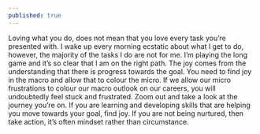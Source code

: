 ```yaml
---
published: true
---
```

Loving what you do, does not mean that you love every task you’re presented with. I wake up every morning ecstatic about what I get to do, however, the majority of the tasks I do are not for me. I’m playing the long game and it’s so clear that I am on the right path. The joy comes from the understanding that there is progress towards the goal. You need to find joy in the macro and allow that to colour the micro. If we allow our micro frustrations to colour our macro outlook on our careers, you will undoubtedly feel stuck and frustrated. Zoom out and take a look at the journey you’re on. If you are learning and developing skills that are helping you move towards your goal, find joy. If you are not being nurtured, then take action, it’s often mindset rather than circumstance.
